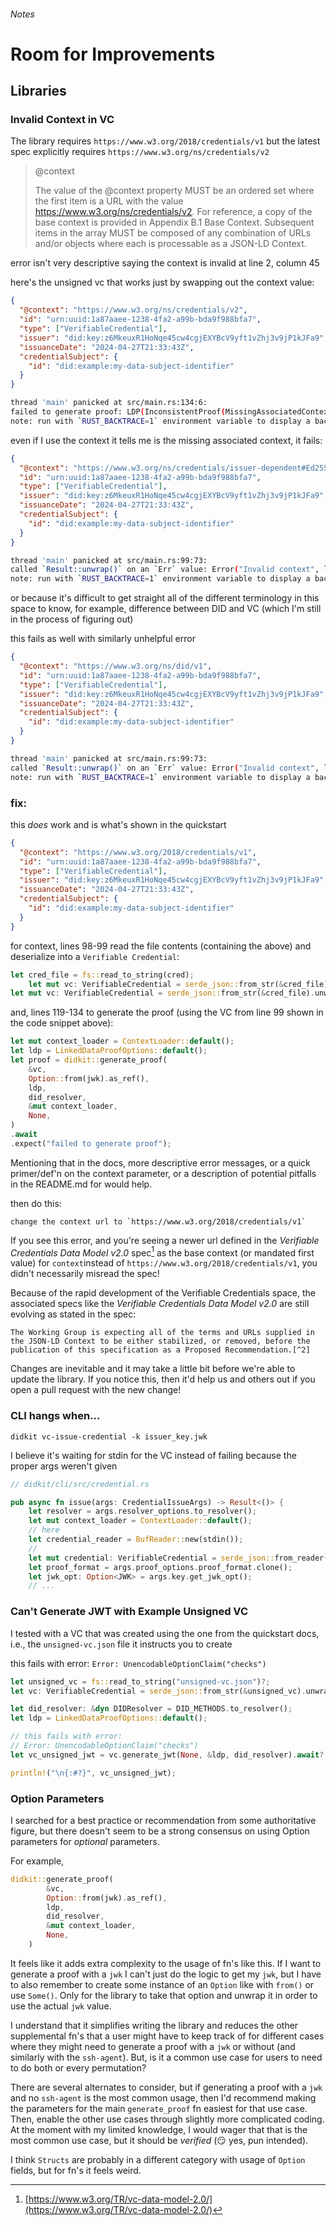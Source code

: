 ###### Notes

# Room for Improvements

## Libraries

### Invalid Context in VC

The library requires `https://www.w3.org/2018/credentials/v1` but the latest
spec explicitly requires `https://www.w3.org/ns/credentials/v2`

> @context
>
> The value of the @context property MUST be an ordered set where the first item
> is a URL with the value https://www.w3.org/ns/credentials/v2. For reference, a
> copy of the base context is provided in Appendix B.1 Base Context. Subsequent
> items in the array MUST be composed of any combination of URLs and/or objects
> where each is processable as a JSON-LD Context.

error isn't very descriptive saying the context is invalid at line 2, column 45

here's the unsigned vc that works just by swapping out the context value:

```json
{
  "@context": "https://www.w3.org/ns/credentials/v2",
  "id": "urn:uuid:1a87aaee-1238-4fa2-a99b-bda9f988bfa7",
  "type": ["VerifiableCredential"],
  "issuer": "did:key:z6MkeuxR1HoNqe45cw4cgjEXYBcV9yft1vZhj3v9jP1kJFa9",
  "issuanceDate": "2024-04-27T21:33:43Z",
  "credentialSubject": {
    "id": "did:example:my-data-subject-identifier"
  }
}
```

```sh
thread 'main' panicked at src/main.rs:134:6:
failed to generate proof: LDP(InconsistentProof(MissingAssociatedContext("https://www.w3.org/ns/credentials/issuer-dependent#Ed25519Signature2018")))
note: run with `RUST_BACKTRACE=1` environment variable to display a backtrace
```

even if I use the context it tells me is the missing associated context, it
fails:

```json
{
  "@context": "https://www.w3.org/ns/credentials/issuer-dependent#Ed25519Signature2018",
  "id": "urn:uuid:1a87aaee-1238-4fa2-a99b-bda9f988bfa7",
  "type": ["VerifiableCredential"],
  "issuer": "did:key:z6MkeuxR1HoNqe45cw4cgjEXYBcV9yft1vZhj3v9jP1kJFa9",
  "issuanceDate": "2024-04-27T21:33:43Z",
  "credentialSubject": {
    "id": "did:example:my-data-subject-identifier"
  }
}
```

```sh
thread 'main' panicked at src/main.rs:99:73:
called `Result::unwrap()` on an `Err` value: Error("Invalid context", line: 2, column: 87)
note: run with `RUST_BACKTRACE=1` environment variable to display a backtrace
```

or because it's difficult to get straight all of the different terminology in
this space to know, for example, difference between DID and VC (which I'm still
in the process of figuring out)

this fails as well with similarly unhelpful error

```json
{
  "@context": "https://www.w3.org/ns/did/v1",
  "id": "urn:uuid:1a87aaee-1238-4fa2-a99b-bda9f988bfa7",
  "type": ["VerifiableCredential"],
  "issuer": "did:key:z6MkeuxR1HoNqe45cw4cgjEXYBcV9yft1vZhj3v9jP1kJFa9",
  "issuanceDate": "2024-04-27T21:33:43Z",
  "credentialSubject": {
    "id": "did:example:my-data-subject-identifier"
  }
}
```

```sh
thread 'main' panicked at src/main.rs:99:73:
called `Result::unwrap()` on an `Err` value: Error("Invalid context", line: 2, column: 44)
note: run with `RUST_BACKTRACE=1` environment variable to display a backtrace
```

### fix:

this _does_ work and is what's shown in the quickstart

```json
{
  "@context": "https://www.w3.org/2018/credentials/v1",
  "id": "urn:uuid:1a87aaee-1238-4fa2-a99b-bda9f988bfa7",
  "type": ["VerifiableCredential"],
  "issuer": "did:key:z6MkeuxR1HoNqe45cw4cgjEXYBcV9yft1vZhj3v9jP1kJFa9",
  "issuanceDate": "2024-04-27T21:33:43Z",
  "credentialSubject": {
    "id": "did:example:my-data-subject-identifier"
  }
}
```

for context, lines 98-99 read the file contents (containing the above) and
deserialize into a `Verifiable Credential`:

```rust
let cred_file = fs::read_to_string(cred);
    let mut vc: VerifiableCredential = serde_json::from_str(&cred_file).unwrap();
let mut vc: VerifiableCredential = serde_json::from_str(&cred_file).unwrap();
```

and, lines 119-134 to generate the proof (using the VC from line 99 shown in the
code snippet above):

```rust
let mut context_loader = ContextLoader::default();
let ldp = LinkedDataProofOptions::default();
let proof = didkit::generate_proof(
    &vc,
    Option::from(jwk).as_ref(),
    ldp,
    did_resolver,
    &mut context_loader,
    None,
)
.await
.expect("failed to generate proof");
```

Mentioning that in the docs, more descriptive error messages, or a quick
primer/def'n on the context parameter, or a description of potential pitfalls in
the README.md for would help.

then do this:

    change the context url to `https://www.w3.org/2018/credentials/v1`

If you see this error, and you're seeing a newer url defined in the _Verifiable_
_Credentials Data Model v2.0_ spec[^1] as the base context (or mandated first
value) for `context`instead of `https://www.w3.org/2018/credentials/v1`, you
didn't necessarily misread the spec!

Because of the rapid development of the Verifiable Credentials space, the
associated specs like the _Verifiable Credentials Data Model v2.0_ are still
evolving as stated in the spec:

    The Working Group is expecting all of the terms and URLs supplied in the JSON-LD Context to be either stabilized, or removed, before the publication of this specification as a Proposed Recommendation.[^2]

Changes are inevitable and it may take a little bit before we're able to update
the library. If you notice this, then it'd help us and others out if you open a
pull request with the new change!

### CLI hangs when...

    didkit vc-issue-credential -k issuer_key.jwk

I believe it's waiting for stdin for the VC instead of failing because the
proper args weren't given

```rust
// didkit/cli/src/credential.rs

pub async fn issue(args: CredentialIssueArgs) -> Result<()> {
    let resolver = args.resolver_options.to_resolver();
    let mut context_loader = ContextLoader::default();
    // here
    let credential_reader = BufReader::new(stdin());
    //
    let mut credential: VerifiableCredential = serde_json::from_reader(credential_reader).unwrap();
    let proof_format = args.proof_options.proof_format.clone();
    let jwk_opt: Option<JWK> = args.key.get_jwk_opt();
    // ...
```

### Can't Generate JWT with Example Unsigned VC

I tested with a VC that was created using the one from the quickstart docs,
i.e., the `unsigned-vc.json` file it instructs you to create

this fails with error: `Error: UnencodableOptionClaim("checks")`

```rust
let unsigned_vc = fs::read_to_string("unsigned-vc.json")?;
let vc: VerifiableCredential = serde_json::from_str(&unsigned_vc).unwrap();

let did_resolver: &dyn DIDResolver = DID_METHODS.to_resolver();
let ldp = LinkedDataProofOptions::default();

// this fails with error:
// Error: UnencodableOptionClaim("checks")
let vc_unsigned_jwt = vc.generate_jwt(None, &ldp, did_resolver).await?;

println!("\n{:#?}", vc_unsigned_jwt);
```

### Option Parameters

I searched for a best practice or recommendation from some authoritative figure,
but there doesn't seem to be a strong consensus on using Option parameters for
_optional_ parameters.

For example,

```rust
didkit::generate_proof(
        &vc,
        Option::from(jwk).as_ref(),
        ldp,
        did_resolver,
        &mut context_loader,
        None,
    )
```

It feels like it adds extra complexity to the usage of fn's like this. If I want
to generate a proof with a `jwk` I can't just do the logic to get my `jwk`, but
I have to also remember to create some instance of an `Option` like with
`from()` or use `Some()`. Only for the library to take that option and unwrap it
in order to use the actual `jwk` value.

I understand that it simplifies writing the library and reduces the other
supplemental fn's that a user might have to keep track of for different cases
where they might need to generate a proof with a `jwk` or without (and similarly
with the `ssh-agent`). But, is it a common use case for users to need to do both
or every permutation?

There are several alternates to consider, but if generating a proof with a `jwk`
and no `ssh-agent` is the most common usage, then I'd recommend making the
parameters for the main `generate_proof` fn easiest for that use case. Then,
enable the other use cases through slightly more complicated coding. At the
moment with my limited knowledge, I would wager that that is the most common use
case, but it should be _verified_ (😏 yes, pun intended).

I think `Structs` are probably in a different category with usage of `Option` fields, but for fn's it feels weird.

[^1]:
    [https://www.w3.org/TR/vc-data-model-2.0/](https://www.w3.org/TR/vc-data-model-2.0/)

[^2]:
    [https://www.w3.org/TR/vc-data-model-2.0/#base-context](https://www.w3.org/TR/vc-data-model-2.0/#base-context)

